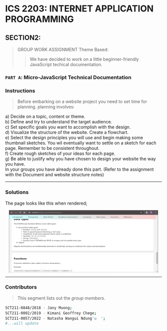 # ICS 2203: INTERNET APPLICATION PROGRAMMING 
## SECTION2:

> GROUP WORK ASSIGNMENT
> Theme Based:  
>> We have decided to work on a little beginner-friendly JavaScript techical documentation.
### `PART A`: Micro-JavaScript Technical Documentation

### Instructions

> Before embarking on a website project you need to set time for planning. planning involves: 

a) Decide on a topic, content or theme.  
b) Define and try to understand the target audience.  
c) Set specific goals you want to accomplish with the design.  
d) Visualize the structure of the website. Create a flowchart.  
e) Select the design principles you will use and begin making some thumbnail sketches. You wil eventually 
want to settle on a sketch for each page. Remember to be consistent throughout.  
f) Create rough sketches of your ideas for each page.  
g) Be able to justify why you have chosen to design your website the way you have.  
In your groups you have already done this part. (Refer to the assignment with the Document and website structure notes)  


---
### Solutions
The page looks like this when rendered;
<p align="center">
  <img align="center" src="./img/js-docs.png" height="200" width="480" title="Micro-JS-Docs" />
</p>


---
### Contributors
> This segment lists out the *group members*.
```bash
SCT211-0848/2018 - Jany Muong;
SCT211-0002/2019 - Kimani Geoffrey Chege;
SCT211-0057/2022 - Natasha Wangui Ndung'u  ';
#...will update
```
